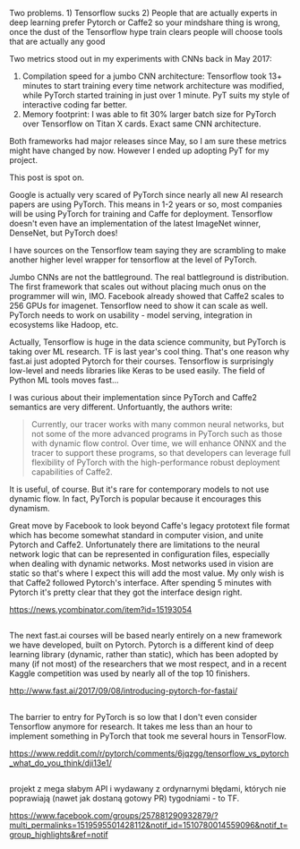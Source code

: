 Two problems. 1) Tensorflow sucks 2) People that are actually experts in deep learning prefer Pytorch or Caffe2 so your mindshare thing is wrong, once the dust of the Tensorflow hype train clears people will choose tools that are actually any good


Two metrics stood out in my experiments with CNNs back in May 2017:
1) Compilation speed for a jumbo CNN architecture: Tensorflow took 13+ minutes to start training every time network architecture was modified, while PyTorch started training in just over 1 minute. PyT suits my style of interactive coding far better.
2) Memory footprint: I was able to fit 30% larger batch size for PyTorch over Tensorflow on Titan X cards. Exact same CNN architecture.

Both frameworks had major releases since May, so I am sure these metrics might have changed by now. However I ended up adopting PyT for my project.


This post is spot on.

Google is actually very scared of PyTorch since nearly all new AI research papers are using PyTorch. This means in 1-2 years or so, most companies will be using PyTorch for training and Caffe for deployment. Tensorflow doesn't even have an implementation of the latest ImageNet winner, DenseNet, but PyTorch does!

I have sources on the Tensorflow team saying they are scrambling to make another higher level wrapper for tensorflow at the level of PyTorch.


Jumbo CNNs are not the battleground. The real battleground is distribution. The first framework that scales out without placing much onus on the programmer will win, IMO. Facebook already showed that Caffe2 scales to 256 GPUs for imagenet. Tensorflow need to show it can scale as well. PyTorch needs to work on usability - model serving, integration in ecosystems like Hadoop, etc.


Actually, Tensorflow is huge in the data science community, but PyTorch is taking over ML research. TF is last year's cool thing. That's one reason why fast.ai just adopted Pytorch for their courses. Tensorflow is surprisingly low-level and needs libraries like Keras to be used easily. The field of Python ML tools moves fast...


I was curious about their implementation since PyTorch and Caffe2 semantics are very different. Unfortuantly, the authors write:

> Currently, our tracer works with many common neural networks, but not some of the more advanced programs in PyTorch such as those with dynamic flow control. Over time, we will enhance ONNX and the tracer to support these programs, so that developers can leverage full flexibility of PyTorch with the high-performance robust deployment capabilities of Caffe2.

It is useful, of course. But it's rare for contemporary models to not use dynamic flow. In fact, PyTorch is popular because it encourages this dynamism.


Great move by Facebook to look beyond Caffe's legacy prototext file format which has become somewhat standard in computer vision, and unite Pytorch and Caffe2. Unfortunately there are limitations to the neural network logic that can be represented in configuration files, especially when dealing with dynamic networks. Most networks used in vision are static so that's where I expect this will add the most value. My only wish is that Caffe2 followed Pytorch's interface. After spending 5 minutes with Pytorch it's pretty clear that they got the interface design right.

https://news.ycombinator.com/item?id=15193054

##

The next fast.ai courses will be based nearly entirely on a new framework we have developed, built on Pytorch. Pytorch is a different kind of deep learning library (dynamic, rather than static), which has been adopted by many (if not most) of the researchers that we most respect, and in a recent Kaggle competition was used by nearly all of the top 10 finishers.

http://www.fast.ai/2017/09/08/introducing-pytorch-for-fastai/

##

The barrier to entry for PyTorch is so low that I don't even consider Tensorflow anymore for research. It takes me less than an hour to implement something in PyTorch that took me several hours in TensorFlow.

https://www.reddit.com/r/pytorch/comments/6jqzgg/tensorflow_vs_pytorch_what_do_you_think/dji13e1/

##

projekt z mega słabym API i wydawany z ordynarnymi błędami, których nie poprawiają (nawet jak dostaną gotowy PR) tygodniami - to TF.

https://www.facebook.com/groups/257881290932879/?multi_permalinks=1519595501428112&notif_id=1510780014559096&notif_t=group_highlights&ref=notif